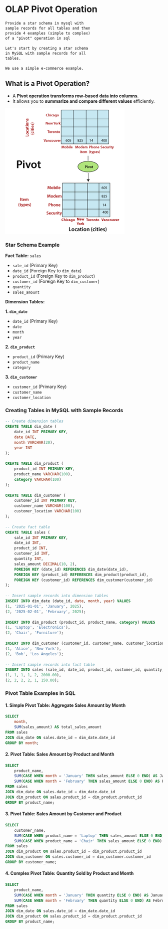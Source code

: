 # OLAP Pivot Operation

	Provide a star schema in mysql with 
	sample records for all tables and then 
	provide 4 examples (simple to complex) 
	of a "pivot" operation in sql

	Let's start by creating a star schema 
	in MySQL with sample records for all 
	tables. 
	
	We use a simple e-commerce example.


## **What is a Pivot Operation?**
- A **Pivot operation transforms row-based data into columns**.
- It allows you to **summarize and compare different values** efficiently.


![](./images/olap-pivot-2.png)

### Star Schema Example

**Fact Table:** `sales`

- `sale_id` (Primary Key)
- `date_id` (Foreign Key to `dim_date`)
- `product_id` (Foreign Key to `dim_product`)
- `customer_id` (Foreign Key to `dim_customer`)
- `quantity`
- `sales_amount`

**Dimension Tables:**

**1. `dim_date`**

- `date_id` (Primary Key)
- `date`
- `month`
- `year`

**2. `dim_product`**

- `product_id` (Primary Key)
- `product_name`
- `category`

**3. `dim_customer`**

- `customer_id` (Primary Key)
- `customer_name`
- `customer_location`

### Creating Tables in MySQL with Sample Records

```sql
-- Create dimension tables
CREATE TABLE dim_date (
    date_id INT PRIMARY KEY,
    date DATE,
    month VARCHAR(20),
    year INT
);

CREATE TABLE dim_product (
    product_id INT PRIMARY KEY,
    product_name VARCHAR(100),
    category VARCHAR(100)
);

CREATE TABLE dim_customer (
    customer_id INT PRIMARY KEY,
    customer_name VARCHAR(100),
    customer_location VARCHAR(100)
);

-- Create fact table
CREATE TABLE sales (
    sale_id INT PRIMARY KEY,
    date_id INT,
    product_id INT,
    customer_id INT,
    quantity INT,
    sales_amount DECIMAL(10, 2),
    FOREIGN KEY (date_id) REFERENCES dim_date(date_id),
    FOREIGN KEY (product_id) REFERENCES dim_product(product_id),
    FOREIGN KEY (customer_id) REFERENCES dim_customer(customer_id)
);

-- Insert sample records into dimension tables
INSERT INTO dim_date (date_id, date, month, year) VALUES
(1, '2025-01-01', 'January', 2025),
(2, '2025-02-01', 'February', 2025);

INSERT INTO dim_product (product_id, product_name, category) VALUES
(1, 'Laptop', 'Electronics'),
(2, 'Chair', 'Furniture');

INSERT INTO dim_customer (customer_id, customer_name, customer_location) VALUES
(1, 'Alice', 'New York'),
(2, 'Bob', 'Los Angeles');

-- Insert sample records into fact table
INSERT INTO sales (sale_id, date_id, product_id, customer_id, quantity, sales_amount) VALUES
(1, 1, 1, 1, 2, 2000.00),
(2, 2, 2, 2, 1, 150.00);
```

### Pivot Table Examples in SQL

#### 1. Simple Pivot Table: Aggregate Sales Amount by Month
```sql
SELECT
    month,
    SUM(sales_amount) AS total_sales_amount
FROM sales
JOIN dim_date ON sales.date_id = dim_date.date_id
GROUP BY month;
```

#### 2. Pivot Table: Sales Amount by Product and Month
```sql
SELECT
    product_name,
    SUM(CASE WHEN month = 'January' THEN sales_amount ELSE 0 END) AS January_Sales,
    SUM(CASE WHEN month = 'February' THEN sales_amount ELSE 0 END) AS February_Sales
FROM sales
JOIN dim_date ON sales.date_id = dim_date.date_id
JOIN dim_product ON sales.product_id = dim_product.product_id
GROUP BY product_name;
```

#### 3. Pivot Table: Sales Amount by Customer and Product
```sql
SELECT
    customer_name,
    SUM(CASE WHEN product_name = 'Laptop' THEN sales_amount ELSE 0 END) AS Laptop_Sales,
    SUM(CASE WHEN product_name = 'Chair' THEN sales_amount ELSE 0 END) AS Chair_Sales
FROM sales
JOIN dim_product ON sales.product_id = dim_product.product_id
JOIN dim_customer ON sales.customer_id = dim_customer.customer_id
GROUP BY customer_name;
```

#### 4. Complex Pivot Table: Quantity Sold by Product and Month
```sql
SELECT
    product_name,
    SUM(CASE WHEN month = 'January' THEN quantity ELSE 0 END) AS January_Quantity,
    SUM(CASE WHEN month = 'February' THEN quantity ELSE 0 END) AS February_Quantity
FROM sales
JOIN dim_date ON sales.date_id = dim_date.date_id
JOIN dim_product ON sales.product_id = dim_product.product_id
GROUP BY product_name;
```


